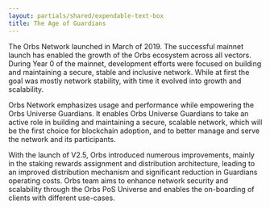```yaml
---
layout: partials/shared/expendable-text-box
title: The Age of Guardians
---
```


The Orbs Network launched in March of 2019​. The successful mainnet launch has enabled the growth of the Orbs ecosystem across all vectors. During Year 0 of the mainnet, development efforts were focused on building and maintaining a secure, stable and inclusive network. While at first the goal was mostly network stability, with time it evolved into growth and scalability.

Orbs Network emphasizes usage and performance while empowering the Orbs Universe Guardians. It enables Orbs Universe Guardians to take an active role in building and maintaining a secure, scalable network, which will be the first choice for blockchain adoption, and to better manage and serve the network and its participants.

With the launch of V2.5, Orbs introduced numerous improvements, mainly in the staking rewards assignment and distribution architecture, leading to an improved distribution mechanism and significant reduction in Guardians operating costs. Orbs team aims to enhance network security and scalability through the Orbs PoS Universe and enables the on-boarding of clients with different use-cases.
